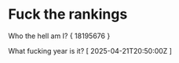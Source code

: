 # Fuck the rankings

Who the hell am I?
{ 18195676 }

What fucking year is it?
[ 2025-04-21T20:50:00Z ]
